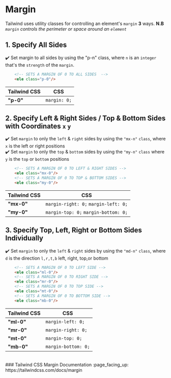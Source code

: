 # Margin

Tailwind uses utility classes for controlling an element's ```margin``` **3** ways.
**N.B** _```margin``` controls the perimeter or space around an ```element```_


## 1. Specify All Sides
:heavy_check_mark: Set margin to all sides by using the "p-n" class, where ```n``` is an ```integer``` that's the ```strength``` of the ```margin```.
```html
    <!-- SETS A MARGIN OF 0 TO ALL SIDES  -->
    <ele class="p-0"/>
```
|  Tailwind CSS | CSS  |
|----|----|
**"p-0"**|  ```margin: 0;```

## 2. Specify Left & Right Sides / Top & Bottom Sides with Coordinates ```x``` ```y```
:heavy_check_mark: Set ```margin``` to only the ```left``` & ```right``` sides by using the ```"mx-n"``` ```class```, where ```x``` is the left or right positions <br>
:heavy_check_mark: Set ```margin``` to only the ```top``` & ```bottom``` sides by using the ```"my-n"``` ```class``` where ```y``` is the ```top``` or ```bottom``` positions
```html
    <!-- SETS A MARGIN OF 0 TO LEFT & RIGHT SIDES -->
    <ele class="mx-0"/>
    <!-- SETS A MARGIN OF 0 TO TOP & BOTTOM SIDES -->
    <ele class="my-0"/>
```
|  Tailwind CSS | CSS  |
|----|----|
**"mx-0"**|  ```margin-right: 0;``` ```margin-left: 0;```
**"my-0"**|  ```margin-top: 0;``` ```margin-bottom: 0;```

## 3. Specify Top, Left, Right or Bottom Sides Individually
:heavy_check_mark: Set ```margin``` to only the ```left``` & ```right``` sides by using the ```"md-n"``` ```class```, where ```d``` is the direction ```l,r,t,b``` left, right, top,or bottom<br>
```html
    <!-- SETS A MARGIN OF 0 TO LEFT SIDE -->
    <ele class="ml-0"/>
    <!-- SETS A MARGIN OF 0 TO RIGHT SIDE -->
    <ele class="mr-0"/>
    <!-- SETS A MARGIN OF 0 TO TOP SIDE -->
    <ele class="mt-0"/>
    <!-- SETS A MARGIN OF 0 TO BOTTOM SIDE -->
    <ele class="mb-0"/>
```
|  Tailwind CSS | CSS  |
|----|----|
**"ml-0"**|  ```margin-left: 0;``` 
**"mr-0"**|  ```margin-right: 0;```
**"mt-0"**|  ```margin-top: 0;``` 
**"mb-0"**|  ```margin-bottom: 0;```
<br>
### Tailwind CSS Margin Documentation :page_facing_up:
https://tailwindcss.com/docs/margin